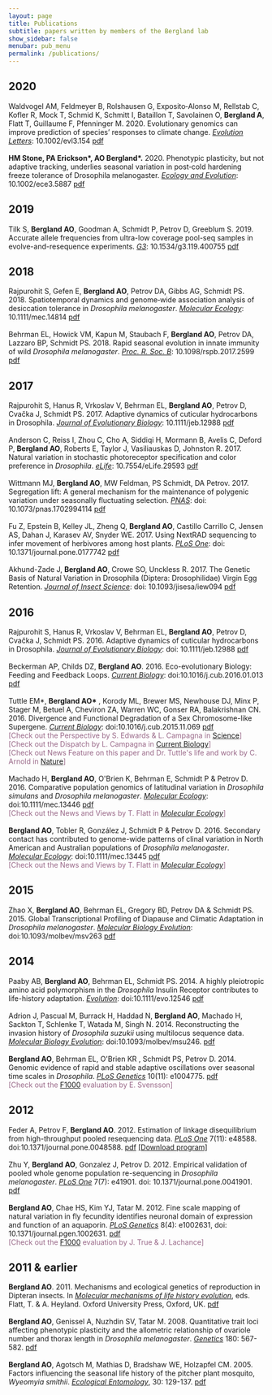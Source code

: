 ```yaml
---
layout: page
title: Publications
subtitle: papers written by members of the Bergland lab
show_sidebar: false
menubar: pub_menu
permalink: /publications/
---
```

<a id="2020"></a>
## 2020
Waldvogel AM, Feldmeyer B, Rolshausen G, Exposito‐Alonso M, Rellstab C, Kofler R, Mock T, Schmid K, Schmitt I, Bataillon T, Savolainen O, **Bergland A**, Flatt T, Guillaume F, Pfenninger M. 2020. Evolutionary genomics can improve prediction of species’ responses to climate change. <a href="https://onlinelibrary.wiley.com/doi/full/10.1002/evl3.154">_Evolution Letters_</a>: 10.1002/evl3.154 [pdf](http://bergland-lab.org/pdfs/Waldvogel_etal_2020.pdf)
<br><br>
**HM Stone, PA Erickson\*, AO Bergland\*.** 2020. Phenotypic plasticity, but not adaptive tracking, underlies seasonal variation in post‐cold hardening freeze tolerance of Drosophila melanogaster. [_Ecology and Evolution_](https://onlinelibrary.wiley.com/doi/full/10.1002/ece3.5887): 10.1002/ece3.5887 [pdf](http://bergland-lab.org/pdfs/Stone_etal_2020.pdf)

<a id="2019"></a>
## 2019
Tilk S, **Bergland AO**, Goodman A, Schmidt P, Petrov D, Greeblum S. 2019. Accurate allele frequencies from ultra-low coverage pool-seq samples in evolve-and-resequence experiments. [_G3_](https://www.g3journal.org/content/9/12/4159.abstract): 10.1534/g3.119.400755 [pdf](http://bergland-lab.org/pdfs/Tilk_etal_2019.pdf)

<a id="2018"></a>
## 2018
Rajpurohit S, Gefen E, **Bergland AO**, Petrov DA, Gibbs AG, Schmidt PS. 2018. Spatiotemporal dynamics and genome‐wide association analysis of desiccation tolerance in _Drosophila melanogaster_. [_Molecular Ecology_](https://www.ncbi.nlm.nih.gov/pmc/articles/PMC6129450/): 10.1111/mec.14814 [pdf](http://bergland-lab.org/pdfs/Rajpurohit_etal_2018.pdf)
<br><br>
Behrman EL, Howick VM, Kapun M, Staubach F, **Bergland AO**, Petrov DA, Lazzaro BP, Schmidt PS. 2018. Rapid seasonal evolution in innate immunity of wild _Drosophila melanogaster_. [_Proc. R. Soc. B_](https://royalsocietypublishing.org/doi/pdf/10.1098/rspb.2017.2599): 10.1098/rspb.2017.2599 [pdf](http://bergland-lab.org/pdfs/Behrman_etal_2018.pdf)

<a id="2017"></a>
## 2017
Rajpurohit S, Hanus R, Vrkoslav V, Behrman EL, **Bergland AO**, Petrov D, Cvačka J, Schmidt PS. 2017. Adaptive dynamics of cuticular hydrocarbons in Drosophila. [_Journal of Evolutionary Biology_](https://onlinelibrary.wiley.com/doi/full/10.1111/jeb.12988): 10.1111/jeb.12988 [pdf](http://bergland-lab.org/pdfs/Rajpurohit_etal_2017.pdf)
<br><br>
Anderson C, Reiss I, Zhou C, Cho A, Siddiqi H, Mormann B, Avelis C, Deford P, **Bergland AO**, Roberts E, Taylor J, Vasiliauskas D, Johnston R. 2017. Natural variation in stochastic photoreceptor specification and color preference in _Drosophila_. [_eLife_](https://elifesciences.org/articles/29593): 10.7554/eLife.29593 [pdf](http://bergland-lab.org/pdfs/Anderson_etal_2017.pdf)
<br><br>
Wittmann MJ, **Bergland AO**, MW Feldman, PS Schmidt, DA Petrov. 2017. Segregation lift: A general mechanism for the maintenance of polygenic variation under seasonally fluctuating selection. [_PNAS_](http://www.pnas.org/content/early/2017/10/27/1702994114.abstract.html): doi: 10.1073/pnas.1702994114 [pdf](http://bergland-lab.org/pdfs/Wittmann_etal_2017.pdf)
<br><br>
Fu Z, Epstein B, Kelley JL, Zheng Q, **Bergland AO**, Castillo Carrillo C, Jensen AS, Dahan J, Karasev AV, Snyder WE. 2017. Using NextRAD sequencing to infer movement of herbivores among host plants. [_PLoS One_](http://journals.plos.org/plosone/article?id=10.1371/journal.pone.0177742): doi: 10.1371/journal.pone.0177742 [pdf](http://bergland-lab.org/pdfs/Fu_etal_2017.pdf)
<br><br>
Akhund-Zade J, **Bergland AO**, Crowe SO, Unckless R. 2017. The Genetic Basis of Natural Variation in Drosophila (Diptera: Drosophilidae) Virgin Egg Retention. [_Journal of Insect Science_](http://jinsectscience.oxfordjournals.org/cgi/content/full/iew094?ijkey=cjJJem7tP3As9AR&keytype=ref): doi: 10.1093/jisesa/iew094 [pdf](http://bergland-lab.org/pdfs/AkhundZade_etal_2017.pdf)

<a id="2016"></a>
## 2016
Rajpurohit S, Hanus R, Vrkoslav V, Behrman EL, **Bergland AO**, Petrov D, Cvačka J, Schmidt PS. 2016. Adaptive dynamics of cuticular hydrocarbons in Drosophila. [_Journal of Evolutionary Biology_](https://www.ncbi.nlm.nih.gov/pubmed/27718537): doi: 10.1111/jeb.12988 [pdf](http://bergland-lab.org/pdfs/Rajpurohit_etal_2016.pdf)
<br><br>
Beckerman AP, Childs DZ, **Bergland AO**. 2016. Eco-evolutionary Biology: Feeding and Feedback Loops. [_Current Biology_](http://www.cell.com/current-biology/fulltext/S0960-9822(16)00063-4): doi:10.1016/j.cub.2016.01.013 [pdf](http://bergland-lab.org/pdfs/Beckerman_etal_2016.pdf)
<br><br>
Tuttle EM\*, **Bergland AO\*** , Korody ML, Brewer MS, Newhouse DJ, Minx P, Stager M, Betuel A, Cheviron ZA, Warren WC, Gonser RA, Balakrishnan CN. 2016. Divergence and Functional Degradation of a Sex Chromosome-like Supergene. [_Current Biology_](http://www.cell.com/current-biology/abstract/S0960-9822(15)01562-6): doi:10.1016/j.cub.2015.11.069 [pdf](http://bergland-lab.org/pdfs/Tuttle_etal_2016.pdf) <br>
<span style="color:#996888">\[Check out the Perspective by S. Edwards & L. Campagna in <a href="http://science.sciencemag.org/content/351/6272/446">Science</a>\]</span> <br>
<span style="color:#996888">\[Check out the Dispatch by L. Campagna in <a href="http://dx.doi.org/10.1016/j.cub.2015.12.005">Current Biology</a>\]</span> <br>
<span style="color:#996888">\[Check out News Feature on this paper and Dr. Tuttle's life and work by C. Arnold in <a href="http://www.nature.com/news/the-sparrow-with-four-sexes-1.21018">Nature</a>\]</span>
<br><br>
Machado H, **Bergland AO**, O'Brien K, Behrman E, Schmidt P & Petrov D. 2016. Comparative population genomics of latitudinal variation in _Drosophila simulans_ and _Drosophila melanogaster_. [_Molecular Ecology_](http://onlinelibrary.wiley.com/doi/10.1111/mec.13446/full): doi:10.1111/mec.13446 [pdf](http://bergland-lab.org/pdfs/Machado_etal_2016.pdf)<br>
<span style="color:#996888">[Check out the News and Views by T. Flatt in [_Molecular Ecology_](http://onlinelibrary.wiley.com/doi/10.1111/mec.13534/epdf)]</span>
<br><br>
**Bergland AO**, Tobler R, González J, Schmidt P & Petrov D. 2016. Secondary contact has contributed to genome-wide patterns of clinal variation in North American and Australian populations of _Drosophila melanogaster_. [_Molecular Ecology_](http://onlinelibrary.wiley.com/doi/10.1111/mec.13455/full): doi:10.1111/mec.13445 [pdf](http://bergland-lab.org/pdfs/Bergland_etal_2016.pdf)<br>
<span style="color:#996888">[Check out the News and Views by T. Flatt in [_Molecular Ecology_](http://onlinelibrary.wiley.com/doi/10.1111/mec.13534/epdf)]</span>

<a id="2015"></a>
## 2015
Zhao X, **Bergland AO**, Behrman EL, Gregory BD, Petrov DA & Schmidt PS. 2015. Global Transcriptional Profiling of Diapause and Climatic Adaptation in _Drosophila melanogaster_. [_Molecular Biology Evolution_](http://mbe.oxfordjournals.org/content/early/2015/12/15/molbev.msv263): doi:10.1093/molbev/msv263 [pdf](http://bergland-lab.org/pdfs/Zhao_etal_2015.pdf)

<a id="2014"></a>
## 2014
Paaby AB, **Bergland AO**, Behrman EL, Schmidt PS. 2014. A highly pleiotropic amino acid polymorphism in the _Drosophila_ Insulin Receptor contributes to life-history adaptation. [_Evolution_](http://onlinelibrary.wiley.com/doi/10.1111/evo.12546/abstract): doi:10.1111/evo.12546 [pdf](http://bergland-lab.org/pdfs/Paaby_etal_2014.pdf)
<br><br>
Adrion J, Pascual M, Burrack H, Haddad N, **Bergland AO**, Machado H, Sackton T, Schlenke T, Watada M, Singh N. 2014. Reconstructing the invasion history of _Drosophila suzukii_ using multilocus sequence data. [_Molecular Biology Evolution_](http://mbe.oxfordjournals.org/content/early/2014/09/27/molbev.msu246): doi:10.1093/molbev/msu246. [pdf](http://bergland-lab.org/pdfs/Adrion_etal_2014.pdf)
<br><br>
**Bergland AO**, Behrman EL, O'Brien KR , Schmidt PS, Petrov D. 2014. Genomic evidence of rapid and stable adaptive oscillations over seasonal time scales in _Drosophila_. [_PLoS Genetics_](http://www.plosgenetics.org/article/info:doi/10.1371/journal.pgen.1004775) 10(11): e1004775. [pdf](http://bergland-lab.org/pdfs/Bergland_etal_2014.pdf) <br>
<span style="color:#996888">[Check out the [F1000](https://f1000.com/prime/725227131) evaluation by E. Svensson]</span>

<a id="2012"></a>
## 2012
Feder A, Petrov F, **Bergland AO**. 2012. Estimation of linkage disequilibrium from high-throughput pooled resequencing data. [_PLoS One_](http://www.plosone.org/article/info%3Adoi%2F10.1371%2Fjournal.pone.0048588) 7(11): e48588. doi:10.1371/journal.pone.0048588. [pdf](http://bergland-lab.org/pdfs/Feder_etal_2012.pdf) [[Download program]](http://sourceforge.net/p/ldx/wiki/Home/)
<br><br>
Zhu Y, **Bergland AO**, Gonzalez J, Petrov D. 2012. Empirical validation of pooled whole genome population re-sequencing in _Drosophila melanogaster_. [_PLoS One_](http://dx.plos.org/10.1371/journal.pone.0041901) 7(7): e41901. doi: 10.1371/journal.pone.0041901. [pdf](http://bergland-lab.org/pdfs/Zhu_etal_2012.pdf)
<br><br>
**Bergland AO**, Chae HS, Kim YJ, Tatar M. 2012. Fine scale mapping of natural variation in fly fecundity identifies neuronal domain of expression and function of an aquaporin. [_PLoS Genetics_](http://www.plosgenetics.org/article/info%3Adoi%2F10.1371%2Fjournal.pgen.1002631) 8(4): e1002631, doi: 10.1371/journal.pgen.1002631. [pdf](http://bergland-lab.org/pdfs/Bergland_etal_2012.pdf)<br>
<span style="color:#996888">[Check out the [F1000](http://f1000.com/prime/714647860?bd=1) evaluation by J. True & J. Lachance]</span>

<a id="2011-and-earlier"></a>
## 2011 & earlier
**Bergland AO**. 2011. Mechanisms and ecological genetics of reproduction in Dipteran insects.  In [_Molecular mechanisms of life history evolution_](http://www.oup.com/us/catalog/general/subject/LifeSciences/EvolutionaryBiology/?view=usa&ci=9780199568765), eds. Flatt, T. & A. Heyland.  Oxford University Press, Oxford, UK. [pdf](http://bergland-lab.org/pdfs/Bergland_2011.pdf)
<br><br>
**Bergland AO**, Genissel A, Nuzhdin SV, Tatar M. 2008. Quantitative trait loci affecting phenotypic plasticity and the allometric relationship of ovariole number and thorax length in _Drosophila melanogaster_. [_Genetics_](http://www.genetics.org/content/180/1/567.long) 180: 567-582. [pdf](http://bergland-lab.org/pdfs/Bergland_etal_2008.pdf)
<br><br>
**Bergland AO**, Agotsch M, Mathias D, Bradshaw WE, Holzapfel CM. 2005. Factors influencing the seasonal life history of the pitcher plant mosquito, _Wyeomyia smithii_. [_Ecological Entomology_](http://onlinelibrary.wiley.com/doi/10.1111/j.0307-6946.2005.00687.x/abstract), 30: 129-137. [pdf](http://bergland-lab.org/pdfs/Bergland_etal_2005.pdf)
